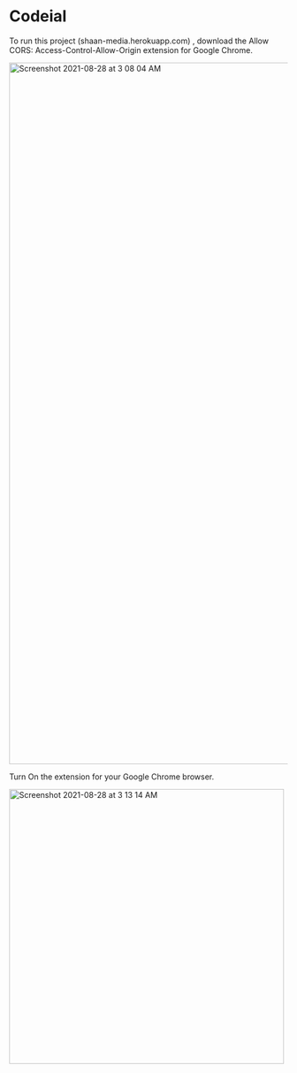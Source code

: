 # Codeial

To run this project (shaan-media.herokuapp.com) , download the Allow CORS: Access-Control-Allow-Origin extension for Google Chrome.

<img width="1269" alt="Screenshot 2021-08-28 at 3 08 04 AM" src="https://user-images.githubusercontent.com/42075794/131209845-708bf19a-c5f2-45a5-837f-9e9b25297e28.png">



Turn On the extension for your Google Chrome browser.

<img width="497" alt="Screenshot 2021-08-28 at 3 13 14 AM" src="https://user-images.githubusercontent.com/42075794/131209965-4b1e79d9-257b-483a-afd7-58c28d6a4ed5.png">
